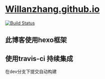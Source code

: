 # [Willanzhang.github.io](https://willanzhang.github.io/)
[![Build Status](https://travis-ci.org/Willanzhang/Willanzhang.github.io.svg?branch=dev)](https://travis-ci.org/Willanzhang/Willanzhang.github.io)

## 此博客使用hexo框架
## 使用travis-ci 持续集成 
在dev分支下提交自动构建
